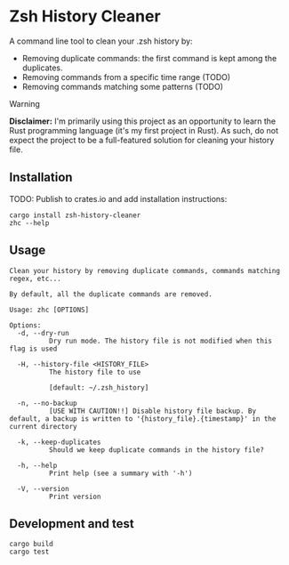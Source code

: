 # Zsh History Cleaner

A command line tool to clean your .zsh history by:

- Removing duplicate commands: the first command is kept among the duplicates.
- Removing commands from a specific time range (TODO)
- Removing commands matching some patterns (TODO)

> [!WARNING]  
> **Disclaimer:** I'm primarily using this project as an opportunity to learn the Rust programming language (it's my
> first project in Rust). As such, do not expect the project to be a full-featured solution for cleaning your history
> file.

## Installation

TODO: Publish to crates.io and add installation instructions:

```shell
cargo install zsh-history-cleaner
zhc --help
```

## Usage

```
Clean your history by removing duplicate commands, commands matching regex, etc...

By default, all the duplicate commands are removed.

Usage: zhc [OPTIONS]

Options:
  -d, --dry-run
          Dry run mode. The history file is not modified when this flag is used

  -H, --history-file <HISTORY_FILE>
          The history file to use

          [default: ~/.zsh_history]

  -n, --no-backup
          [USE WITH CAUTION!!] Disable history file backup. By default, a backup is written to '{history_file}.{timestamp}' in the current directory

  -k, --keep-duplicates
          Should we keep duplicate commands in the history file?

  -h, --help
          Print help (see a summary with '-h')

  -V, --version
          Print version

```

## Development and test

```shell
cargo build
cargo test
```

